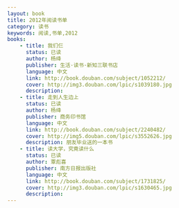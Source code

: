 ```yaml
---
layout: book
title: 2012年阅读书单
category: 读书
keywords: 阅读,书单,2012
books: 
    - title: 我们仨
      status: 已读
      author: 杨绛
      publisher: 生活·读书·新知三联书店
      language: 中文
      link: http://book.douban.com/subject/1052212/
      cover: http://img3.douban.com/lpic/s1039180.jpg
      description: 
    - title: 走到人生边上
      status: 已读
      author: 杨绛
      publisher: 商务印书馆
      language: 中文
      link: http://book.douban.com/subject/2240482/
      cover: http://img5.douban.com/lpic/s3552626.jpg
      description: 朋友毕业送的一本书
    - title: 读大学，究竟读什么
      status: 已读
      author: 覃彪喜 
      publisher: 南方日报出版社
      language: 中文
      link: http://book.douban.com/subject/1731825/
      cover: http://img3.douban.com/lpic/s1630465.jpg
      description:   
---
```

